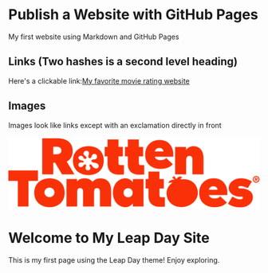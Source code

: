# Publish a Website with GitHub Pages

My first website using Markdown and GitHub Pages

## Links (Two hashes is a second level heading)

Here's a clickable link:[My favorite movie rating website](https://www.rottentomatoes.com/)

## Images

Images look like links except with an exclamation directly in front

![Rotten Tomatoes Image](https://github.com/katehuntsman/cintel-01-pages/blob/main/rottentomatoes_logo_40.336d6fe66ff.png)

# Welcome to My Leap Day Site

This is my first page using the Leap Day theme! Enjoy exploring.
